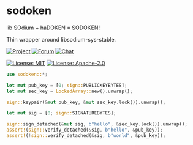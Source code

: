 # sodoken

<!-- cargo-rdme start -->

lib SOdium + haDOKEN = SODOKEN!

Thin wrapper around libsodium-sys-stable.

[![Project](https://img.shields.io/badge/project-holochain-blue.svg?style=flat-square)](http://holochain.org/)
[![Forum](https://img.shields.io/badge/chat-forum%2eholochain%2enet-blue.svg?style=flat-square)](https://forum.holochain.org)
[![Chat](https://img.shields.io/badge/chat-chat%2eholochain%2enet-blue.svg?style=flat-square)](https://chat.holochain.org)

[![License: MIT](https://img.shields.io/badge/License-MIT-blue.svg)](https://opensource.org/licenses/MIT)
[![License: Apache-2.0](https://img.shields.io/badge/License-Apache%202.0-blue.svg)](https://www.apache.org/licenses/LICENSE-2.0)

```rust
use sodoken::*;

let mut pub_key = [0; sign::PUBLICKEYBYTES];
let mut sec_key = LockedArray::new().unwrap();

sign::keypair(&mut pub_key, &mut sec_key.lock()).unwrap();

let mut sig = [0; sign::SIGNATUREBYTES];

sign::sign_detached(&mut sig, b"hello", &sec_key.lock()).unwrap();
assert!(sign::verify_detached(&sig, b"hello", &pub_key));
assert!(!sign::verify_detached(&sig, b"world", &pub_key));
```

<!-- cargo-rdme end -->
